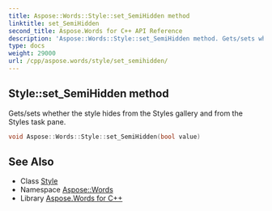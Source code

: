 ```yaml
---
title: Aspose::Words::Style::set_SemiHidden method
linktitle: set_SemiHidden
second_title: Aspose.Words for C++ API Reference
description: 'Aspose::Words::Style::set_SemiHidden method. Gets/sets whether the style hides from the Styles gallery and from the Styles task pane in C++.'
type: docs
weight: 29000
url: /cpp/aspose.words/style/set_semihidden/
---
```

## Style::set_SemiHidden method


Gets/sets whether the style hides from the Styles gallery and from the Styles task pane.

```cpp
void Aspose::Words::Style::set_SemiHidden(bool value)
```

## See Also

* Class [Style](../)
* Namespace [Aspose::Words](../../)
* Library [Aspose.Words for C++](../../../)
